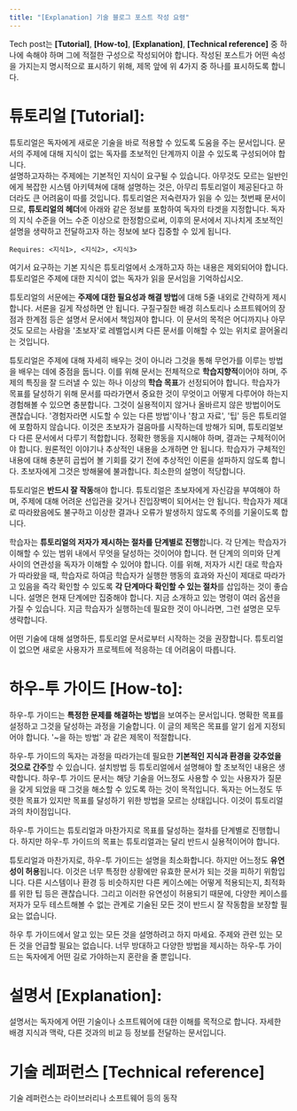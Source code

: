 ```yaml
---
title: "[Explanation] 기술 블로그 포스트 작성 요령"
---
```


Tech post는 **[Tutorial]**, **[How-to]**, **[Explanation]**, **[Technical reference]** 중 하나에 속해야 하며 그에 적절한 구성으로 작성되어야 합니다. 작성된 포스트가 어떤 속성을 가지는지 명시적으로 표시하기 위해, 제목 앞에 위 4가지 중 하나를 표시하도록 합니다.
# 튜토리얼 [Tutorial]:
   튜토리얼은 독자에게 새로운 기술을 바로 적용할 수 있도록 도움을 주는 문서입니다. 문서의 주제에 대해 지식이 없는 독자를 초보적인 단계까지 이끌 수 있도록 구성되어야 합니다.  
	 설명하고자하는 주제에는 기본적인 지식이 요구될 수 있습니다. 아무것도 모르는 일반인에게 복잡한 시스템 아키텍쳐에 대해 설명하는 것은, 아무리 튜토리얼이 제공된다고 하더라도 큰 어려움이 따를 것입니다. 튜토리얼은 저숙련자가 읽을 수 있는 첫번째 문서이므로, **튜토리얼의 헤더**에 아래와 같은 정보를 포함하여 독자의 타겟을 지정합니다. 독자의 지식 수준을 어느 수준 이상으로 한정함으로써, 이후의 문서에서 지나치게 초보적인 설명을 생략하고 전달하고자 하는 정보에 보다 집중할 수 있게 됩니다.
	 
```
Requires: <지식1>, <지식2>, <지식3>
```

여기서 요구하는 기본 지식은 튜토리얼에서 소개하고자 하는 내용은 제외되어야 합니다. 튜토리얼은 주제에 대한 지식이 없는 독자가 읽을 문서임을 기억하십시오.
	 
튜토리얼의 서문에는 **주제에 대한 필요성과 해결 방법**에 대해 5줄 내외로 간략하게 제시합니다. 서론을 길게 작성하면 안 됩니다. 구질구질한 배경 히스토리나 소프트웨어의 장점과 한계점 등은 설명서 문서에서 책임져야 합니다. 이 문서의 목적은 어디까지나 아무것도 모르는 사람을 '초보자'로 레벨업시켜 다른 문서를 이해할 수 있는 위치로 끌어올리는  것입니다. 

튜토리얼은 주제에 대해 자세히 배우는 것이 아니라 그것을 통해 무언가를 이루는 방법을 배우는 데에 중점을 둡니다. 이를 위해 문서는 전체적으로 **학습지향적**이어야 하며, 주제의 특징을 잘 드러낼 수 있는 하나 이상의 **학습 목표**가 선정되어야 합니다. 학습자가 목표를 달성하기 위해 문서를 따라가면서 중요한 것이 무엇이고 어떻게 다루어야 하는지 경험해볼 수 있으면 충분합니다. 그것이 실용적이지 않거나 올바르지 않은 방법이어도 괜찮습니다.  '경험자라면 시도할 수 있는 다른 방법'이나 '참고 자료', '팁' 등은 튜토리얼에 포함하지 않습니다. 이것은 초보자가 걸음마를 시작하는데 방해가 되며, 튜토리얼보다 다른 문서에서 다루기 적합합니다. 정확한 행동을 지시해야 하며, 결과는 구체적이어야 합니다. 원론적인 이야기나 추상적인 내용을 소개하면 안 됩니다. 학습자가 구체적인 내용에 대해 충분히 곱씹어 볼 기회를 갖기 전에 추상적인 이론을 설파하지 않도록 합니다. 초보자에게 그것은 방해물에 불과합니다. 최소한의 설명이 적당합니다. 

튜토리얼은 **반드시 잘 작동**해야 합니다. 튜토리얼은 초보자에게 자신감을 부여해야 하며, 주제에 대해 어려운 선입관을 갖거나 진입장벽이 되어서는 안 됩니다. 학습자가 제대로 따라왔음에도 불구하고 이상한 결과나 오류가 발생하지 않도록 주의를 기울이도록 합니다.

학습자는 **튜토리얼의 저자가 제시하는 절차를 단계별로 진행**합니다. 각 단계는 학습자가 이해할 수 있는 범위 내에서 무엇을 달성하는 것이어야 합니다. 현 단계의 의미와 단계 사이의 연관성을 독자가 이해할 수 있어야 합니다. 이를 위해, 저자가 시킨 대로 학습자가 따라왔을 때, 학습자로 하여금 학습자가 실행한 행동의 효과와 자신이 제대로 따라가고 있음을 즉각 확인할 수 있도록 **각 단계마다 확인할 수 있는 절차**를 삽입하는 것이 좋습니다.  설명은 현재 단계에만 집중해야 합니다. 지금 소개하고 있는 명령이 여러 옵션을 가질 수 있습니다. 지금 학습자가 실행하는데 필요한 것이 아니라면, 그런 설명은 모두 생략합니다.

어떤 기술에 대해 설명하든, 튜토리얼 문서로부터 시작하는 것을 권장합니다. 튜토리얼이 없으면 새로운 사용자가 프로젝트에 적응하는 데 어려움이 따릅니다.  
	 
#  하우-투 가이드 [How-to]:
   하우-투 가이드는 **특정한 문제를 해결하는 방법**을 보여주는 문서입니다.  명확한 목표를 설정하고 그것을 달성하는 과정을 기술합니다.  이 글의 제목은 목표를 알기 쉽게 지정되어야 합니다.  '~을 하는 방법' 과 같은 제목이 적절합니다. 
	 
하우-투 가이드의 독자는 과정을 따라가는데 필요한 **기본적인 지식과 환경을 갖추었을 것으로 간주**할 수 있습니다.  설치방법 등 튜토리얼에서 설명해야 할 초보적인 내용은 생략합니다. 하우-투 가이드 문서는 해당 기술을 어느정도 사용할 수 있는 사용자가 질문을 갖게 되었을 때 그것을 해소할 수 있도록 하는 것이 목적입니다. 독자는 어느정도 뚜렷한 목표가 있지만 목표를 달성하기 위한 방법을 모르는 상태입니다. 이것이 튜토리얼과의 차이점입니다.

하우-투 가이드는 튜토리얼과 마찬가지로 목표를 달성하는 절차를 단계별로 진행합니다.  하지만 하우-투 가이드의 목표는 튜토리얼과는 달리 반드시 실용적이어야 합니다. 

튜토리얼과 마찬가지로, 하우-투 가이드는 설명을 최소화합니다. 하지만 어느정도 **유연성이 허용**됩니다. 이것은 너무 특정한 상황에만 유효한 문서가 되는 것을 피하기 위함입니다.  다른 시스템이나 환경 등 비슷하지만 다른 케이스에는 어떻게 적용되는지, 최적화를 위한 팁 등은 괜찮습니다. 그리고 이러한 유연성이 허용되기 때문에, 다양한 케이스를 저자가 모두 테스트해볼 수 없는 관계로 기술된 모든 것이 반드시 잘 작동함을 보장할 필요는 없습니다. 

하우 투 가이드에서 알고 있는 모든 것을 설명하려고 하지 마세요. 주제와 관련 있는 모든 것을 언급할 필요는 없습니다. 너무 방대하고 다양한 방법을 제시하는 하우-투 가이드는 독자에게 어떤 길로 가야하는지 혼란을 줄 뿐입니다. 
	 
#  설명서 [Explanation]:
   설명서는 독자에게 어떤 기술이나 소프트웨어에 대한 이해를 목적으로 합니다. 자세한 배경 지식과 맥락, 다른 것과의 비교 등 정보를 전달하는 문서입니다.
	 
#  기술 레퍼런스 [Technical reference]
   기술 레퍼런스는 라이브러리나 소프트웨어 등의 동작
